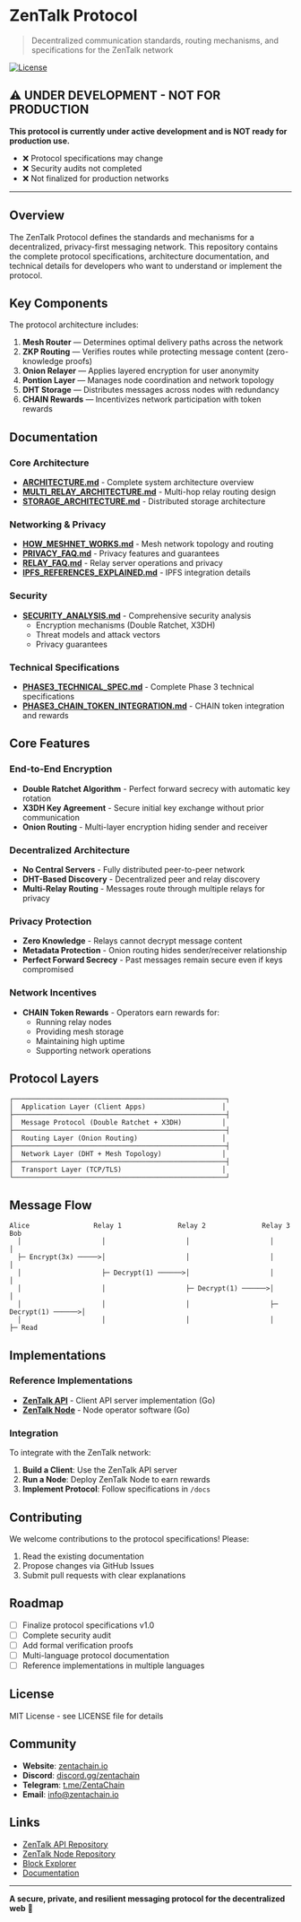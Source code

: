 # ZenTalk Protocol

> Decentralized communication standards, routing mechanisms, and specifications for the ZenTalk network

[![License](https://img.shields.io/badge/License-MIT-blue.svg)](LICENSE)

## ⚠️ UNDER DEVELOPMENT - NOT FOR PRODUCTION

**This protocol is currently under active development and is NOT ready for production use.**

- ❌ Protocol specifications may change
- ❌ Security audits not completed
- ❌ Not finalized for production networks

---

## Overview

The ZenTalk Protocol defines the standards and mechanisms for a decentralized, privacy-first messaging network. This repository contains the complete protocol specifications, architecture documentation, and technical details for developers who want to understand or implement the protocol.

## Key Components

The protocol architecture includes:

1. **Mesh Router** — Determines optimal delivery paths across the network
2. **ZKP Routing** — Verifies routes while protecting message content (zero-knowledge proofs)
3. **Onion Relayer** — Applies layered encryption for user anonymity
4. **Pontion Layer** — Manages node coordination and network topology
5. **DHT Storage** — Distributes messages across nodes with redundancy
6. **CHAIN Rewards** — Incentivizes network participation with token rewards

## Documentation

### Core Architecture

- **[ARCHITECTURE.md](docs/ARCHITECTURE.md)** - Complete system architecture overview
- **[MULTI_RELAY_ARCHITECTURE.md](docs/MULTI_RELAY_ARCHITECTURE.md)** - Multi-hop relay routing design
- **[STORAGE_ARCHITECTURE.md](docs/STORAGE_ARCHITECTURE.md)** - Distributed storage architecture

### Networking & Privacy

- **[HOW_MESHNET_WORKS.md](docs/HOW_MESHNET_WORKS.md)** - Mesh network topology and routing
- **[PRIVACY_FAQ.md](docs/PRIVACY_FAQ.md)** - Privacy features and guarantees
- **[RELAY_FAQ.md](docs/RELAY_FAQ.md)** - Relay server operations and privacy
- **[IPFS_REFERENCES_EXPLAINED.md](docs/IPFS_REFERENCES_EXPLAINED.md)** - IPFS integration details

### Security

- **[SECURITY_ANALYSIS.md](docs/SECURITY_ANALYSIS.md)** - Comprehensive security analysis
  - Encryption mechanisms (Double Ratchet, X3DH)
  - Threat models and attack vectors
  - Privacy guarantees

### Technical Specifications

- **[PHASE3_TECHNICAL_SPEC.md](docs/PHASE3_TECHNICAL_SPEC.md)** - Complete Phase 3 technical specifications
- **[PHASE3_CHAIN_TOKEN_INTEGRATION.md](docs/PHASE3_CHAIN_TOKEN_INTEGRATION.md)** - CHAIN token integration and rewards

## Core Features

### End-to-End Encryption

- **Double Ratchet Algorithm** - Perfect forward secrecy with automatic key rotation
- **X3DH Key Agreement** - Secure initial key exchange without prior communication
- **Onion Routing** - Multi-layer encryption hiding sender and receiver

### Decentralized Architecture

- **No Central Servers** - Fully distributed peer-to-peer network
- **DHT-Based Discovery** - Decentralized peer and relay discovery
- **Multi-Relay Routing** - Messages route through multiple relays for privacy

### Privacy Protection

- **Zero Knowledge** - Relays cannot decrypt message content
- **Metadata Protection** - Onion routing hides sender/receiver relationship
- **Perfect Forward Secrecy** - Past messages remain secure even if keys compromised

### Network Incentives

- **CHAIN Token Rewards** - Operators earn rewards for:
  - Running relay nodes
  - Providing mesh storage
  - Maintaining high uptime
  - Supporting network operations

## Protocol Layers

```
┌─────────────────────────────────────────────────────┐
│  Application Layer (Client Apps)                   │
├─────────────────────────────────────────────────────┤
│  Message Protocol (Double Ratchet + X3DH)          │
├─────────────────────────────────────────────────────┤
│  Routing Layer (Onion Routing)                     │
├─────────────────────────────────────────────────────┤
│  Network Layer (DHT + Mesh Topology)               │
├─────────────────────────────────────────────────────┤
│  Transport Layer (TCP/TLS)                         │
└─────────────────────────────────────────────────────┘
```

## Message Flow

```
Alice                Relay 1              Relay 2              Relay 3              Bob
  │                    │                    │                    │                    │
  ├─ Encrypt(3x) ─────>│                    │                    │                    │
  │                    ├─ Decrypt(1) ──────>│                    │                    │
  │                    │                    ├─ Decrypt(1) ──────>│                    │
  │                    │                    │                    ├─ Decrypt(1) ──────>│
  │                    │                    │                    │                    ├─ Read
```

## Implementations

### Reference Implementations

- **[ZenTalk API](https://github.com/ZentaChain/zentalk-api)** - Client API server implementation (Go)
- **[ZenTalk Node](https://github.com/ZentaChain/zentalk-node)** - Node operator software (Go)

### Integration

To integrate with the ZenTalk network:

1. **Build a Client**: Use the ZenTalk API server
2. **Run a Node**: Deploy ZenTalk Node to earn rewards
3. **Implement Protocol**: Follow specifications in `/docs`

## Contributing

We welcome contributions to the protocol specifications! Please:

1. Read the existing documentation
2. Propose changes via GitHub Issues
3. Submit pull requests with clear explanations

## Roadmap

- [ ] Finalize protocol specifications v1.0
- [ ] Complete security audit
- [ ] Add formal verification proofs
- [ ] Multi-language protocol documentation
- [ ] Reference implementations in multiple languages

## License

MIT License - see LICENSE file for details

## Community

- **Website**: [zentachain.io](https://zentachain.io)
- **Discord**: [discord.gg/zentachain](https://discord.gg/zentachain)
- **Telegram**: [t.me/ZentaChain](https://t.me/ZentaChain)
- **Email**: info@zentachain.io

## Links

- [ZenTalk API Repository](https://github.com/ZentaChain/zentalk-api)
- [ZenTalk Node Repository](https://github.com/ZentaChain/zentalk-node)
- [Block Explorer](https://explorer.zentachain.io)
- [Documentation](https://docs.zentalk.chat)

---

**A secure, private, and resilient messaging protocol for the decentralized web** 🔐
